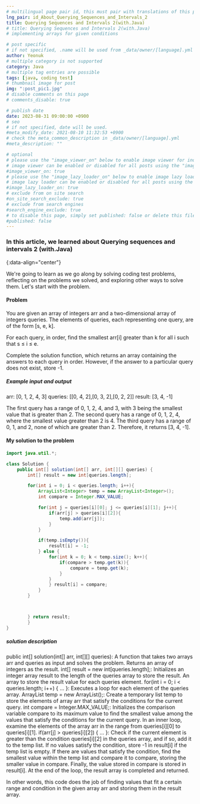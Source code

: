 ```yaml
---
# multilingual page pair id, this must pair with translations of this page. (This name must be unique)
lng_pair: id_About_Querying_Sequences_and_Intervals_2
title: Querying Sequences and Intervals 2(with.Java)
# title: Querying Sequences and Intervals 2(with.Java)
# implementing arrays for given conditions

# post specific
# if not specified, .name will be used from _data/owner/[language].yml
author: Yeonuk
# multiple category is not supported
category: Java
# multiple tag entries are possible
tags: [java, coding test]
# thumbnail image for post
img: ":post_pic1.jpg"
# disable comments on this page
# comments_disable: true

# publish date
date: 2023-08-31 09:00:00 +0900
# seo
# if not specified, date will be used.
#meta_modify_date: 2021-08-10 11:32:53 +0900
# check the meta_common_description in _data/owner/[language].yml
#meta_description: ""

# optional
# please use the "image_viewer_on" below to enable image viewer for individual pages or posts (_posts/ or [language]/_posts folders).
# image viewer can be enabled or disabled for all posts using the "image_viewer_posts: true" setting in _data/conf/main.yml.
#image_viewer_on: true
# please use the "image_lazy_loader_on" below to enable image lazy loader for individual pages or posts (_posts/ or [language]/_posts folders).
# image lazy loader can be enabled or disabled for all posts using the "image_lazy_loader_posts: true" setting in _data/conf/main.yml.
#image_lazy_loader_on: true
# exclude from on site search
#on_site_search_exclude: true
# exclude from search engines
#search_engine_exclude: true
# to disable this page, simply set published: false or delete this file
#published: false
---
```


<!-- outline-start -->

### In this article, we learned about Querying sequences and intervals 2 (with.Java)

{:data-align="center"}

<!-- outline-end -->

We're going to learn as we go along by solving coding test problems, reflecting on the problems we solved, and exploring other ways to solve them.
Let's start with the problem.

#### Problem

You are given an array of integers arr and a two-dimensional array of integers queries. The elements of queries, each representing one query, are of the form [s, e, k].

For each query, in order, find the smallest arr[i] greater than k for all i such that s ≤ i ≤ e.

Complete the solution function, which returns an array containing the answers to each query in order.
However, if the answer to a particular query does not exist, store -1.

##### Example input and output

arr: [0, 1, 2, 4, 3]
queries: [[0, 4, 2],[0, 3, 2],[0, 2, 2]]
result: [3, 4, -1]

The first query has a range of 0, 1, 2, 4, and 3, with 3 being the smallest value that is greater than 2.
The second query has a range of 0, 1, 2, 4, where the smallest value greater than 2 is 4.
The third query has a range of 0, 1, and 2, none of which are greater than 2.
Therefore, it returns [3, 4, -1].

<!-- | i | arr[i] | stk |
| --- | ------ | ------- |
| 0 | 1 | [] |
| 1 | 4 | [1] | -->

#### My solution to the problem

```java
import java.util.*;

class Solution {
    public int[] solution(int[] arr, int[][] queries) {
        int[] result = new int[queries.length];

        for(int i = 0; i < queries.length; i++){
            ArrayList<Integer> temp = new ArrayList<Integer>();
            int compare = Integer.MAX_VALUE;

            for(int j = queries[i][0]; j <= queries[i][1]; j++){
                if(arr[j] > queries[i][2]){
                    temp.add(arr[j]);
                }
            }

            if(temp.isEmpty()){
                result[i] = -1;
            } else {
                for(int k = 0; k < temp.size(); k++){
                    if(compare > temp.get(k)){
                        compare = temp.get(k);
                    }
                }
                } result[i] = compare;
            }
        }



        } return result;
        }
}
```

##### solution description

public int[] solution(int[] arr, int[][] queries): A function that takes two arrays arr and queries as input and solves the problem. Returns an array of integers as the result.
int[] result = new int[queries.length];: Initializes an integer array result to the length of the queries array to store the result. An array to store the result value for each queries element.
for(int i = 0; i < queries.length; i++) { ... }: Executes a loop for each element of the queries array.
ArrayList<Integer> temp = new ArrayList<Integer>();: Create a temporary list temp to store the elements of array arr that satisfy the conditions for the current query.
int compare = Integer.MAX_VALUE;: Initializes the comparison variable compare to its maximum value to find the smallest value among the values that satisfy the conditions for the current query.
In an inner loop, examine the elements of the array arr in the range from queries[i][0] to queries[i][1].
if(arr[j] > queries[i][2]) { ... }: Check if the current element is greater than the condition queries[i][2] in the queries array, and if so, add it to the temp list.
If no values satisfy the condition, store -1 in result[i] if the temp list is empty.
If there are values that satisfy the condition, find the smallest value within the temp list and compare it to compare, storing the smaller value in compare.
Finally, the value stored in compare is stored in result[i].
At the end of the loop, the result array is completed and returned.

In other words, this code does the job of finding values that fit a certain range and condition in the given array arr and storing them in the result array.
